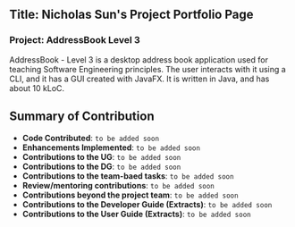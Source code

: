 Title: Nicholas Sun's Project Portfolio Page
-------------------------------------------------------------------------

### Project: AddressBook Level 3

AddressBook - Level 3 is a desktop address book application used for teaching Software Engineering principles. The user interacts with it using a CLI, and it has a GUI created with JavaFX. It is written in Java, and has about 10 kLoC.

## Summary of Contribution

* **Code Contributed**: `to be added soon` 
* **Enhancements Implemented**: `to be added soon` 
* **Contributions to the UG**: `to be added soon`
* **Contributions to the DG**: `to be added soon` 
* **Contributions to the team-baed tasks**: `to be added soon` 
* **Review/mentoring contributions**: `to be added soon` 
* **Contributions beyond the project team**: `to be added soon` 
* **Contributions to the Developer Guide (Extracts)**: `to be added soon` 
* **Contributions to the User Guide (Extracts)**: `to be added soon` 
